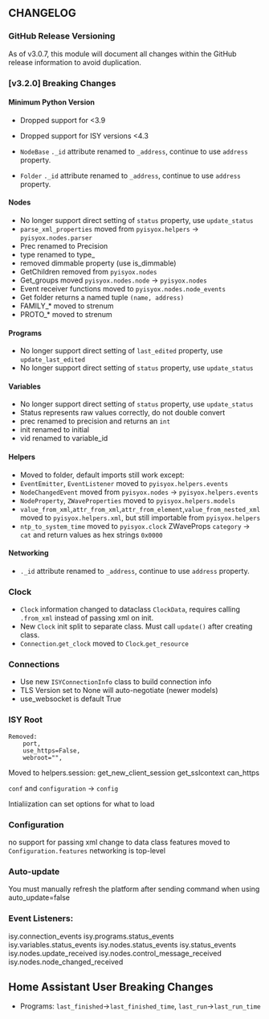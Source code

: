## CHANGELOG

### GitHub Release Versioning

As of v3.0.7, this module will document all changes within the GitHub release information to avoid duplication.

### [v3.2.0] Breaking Changes

#### Minimum Python Version

- Dropped support for <3.9
- Dropped support for ISY versions <4.3

- `NodeBase` `._id` attribute renamed to `_address`, continue to use `address` property.
- `Folder` `._id` attribute renamed to `_address`, continue to use `address` property.

#### Nodes

- No longer support direct setting of `status` property, use `update_status`
- `parse_xml_properties` moved from `pyisyox.helpers` -> `pyisyox.nodes.parser`
- Prec renamed to Precision
- type renamed to type\_
- removed dimmable property (use is_dimmable)
- GetChildren removed from `pyisyox.nodes`
- Get_groups moved `pyisyox.nodes.node` -> `pyisyox.nodes`
- Event receiver functions moved to `pyisyox.nodes.node_events`
- Get folder returns a named tuple `(name, address)`
- FAMILY\_\* moved to strenum
- PROTO\_\* moved to strenum

#### Programs

- No longer support direct setting of `last_edited` property, use `update_last_edited`
- No longer support direct setting of `status` property, use `update_status`

#### Variables

- No longer support direct setting of `status` property, use `update_status`
- Status represents raw values correctly, do not double convert
- prec renamed to precision and returns an `int`
- init renamed to initial
- vid renamed to variable_id

#### Helpers

- Moved to folder, default imports still work except:
- `EventEmitter`, `EventListener` moved to `pyisyox.helpers.events`
- `NodeChangedEvent` moved from `pyisyox.nodes` -> `pyisyox.helpers.events`
- `NodeProperty`, `ZWaveProperties` moved to `pyisyox.helpers.models`
- `value_from_xml`,`attr_from_xml`,`attr_from_element`,`value_from_nested_xml` moved to `pyisyox.helpers.xml`, but still importable from `pyisyox.helpers`
- `ntp_to_system_time` moved to `pyisyox.clock`
  ZWaveProps `category` -> `cat` and return values as hex strings `0x0000`

#### Networking

- `._id` attribute renamed to `_address`, continue to use `address` property.

### Clock

- `Clock` information changed to dataclass `ClockData`, requires calling `.from_xml` instead of passing xml on init.
- New `Clock` init split to separate class. Must call `update()` after creating class.
- `Connection`.`get_clock` moved to `Clock`.`get_resource`

### Connections

- Use new `ISYConnectionInfo` class to build connection info
- TLS Version set to None will auto-negotiate (newer models)
- use_websocket is default True

### ISY Root

    Removed:
        port,
        use_https=False,
        webroot="",

Moved to helpers.session:
get_new_client_session
get_sslcontext
can_https

`conf` and `configuration` -> `config`

Intialiization can set options for what to load

### Configuration

no support for passing xml
change to data class
features moved to `Configuration.features`
networking is top-level

### Auto-update

You must manually refresh the platform after sending command when using auto_update=false

### Event Listeners:

isy.connection_events
isy.programs.status_events
isy.variables.status_events
isy.nodes.status_events
isy.status_events
isy.nodes.update_received
isy.nodes.control_message_received
isy.nodes.node_changed_received

## Home Assistant User Breaking Changes

- Programs: `last_finished`->`last_finished_time`, `last_run`->`last_run_time`
